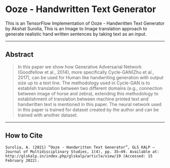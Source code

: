 # Ooze - Handwritten Text Generator
This is an TensorFlow Implementation of Ooze - Handwritten Text Generator by Akshat Surolia, This is an Image to Image translation approach to generate realistic hand written sentences by taking text as an input.

---
## Abstract
>In this paper we show how Generative Adversarial Network (Goodfellow et al., 2014), more specifically Cycle-GAN(Zhu et al., 2017), can be used for Human like handwriting generation with output size up to a text line. The methodology used in Cycle-GAN is to establish translation between two different domains (e.g., connection between image of horse and zebra), extending this methodology to establishment of translation between machine printed text and handwritten text is mentioned in this paper. The neural network used in this paper is trained for dataset created by the author and can be trained with another dataset.

---
## How to Cite
    Surolia, A. (2021) “Ooze - Handwritten Text Generator”, GLS KALP – Journal of Multidisciplinary Studies, 1(4), pp. 35–49. Available at: http://glskalp.in/index.php/glskalp/article/view/19 (Accessed: 15 February 2022).